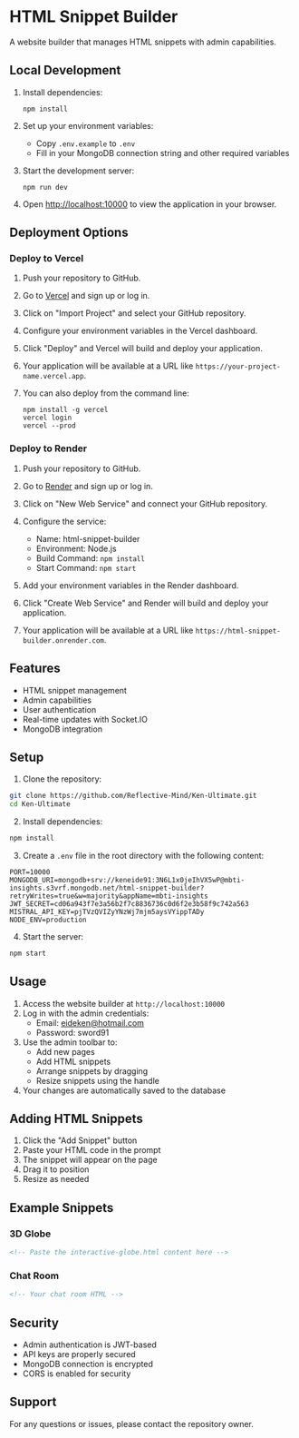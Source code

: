 # HTML Snippet Builder

A website builder that manages HTML snippets with admin capabilities.

## Local Development

1. Install dependencies:
   ```
   npm install
   ```

2. Set up your environment variables:
   - Copy `.env.example` to `.env`
   - Fill in your MongoDB connection string and other required variables

3. Start the development server:
   ```
   npm run dev
   ```

4. Open [http://localhost:10000](http://localhost:10000) to view the application in your browser.

## Deployment Options

### Deploy to Vercel

1. Push your repository to GitHub.

2. Go to [Vercel](https://vercel.com) and sign up or log in.

3. Click on "Import Project" and select your GitHub repository.

4. Configure your environment variables in the Vercel dashboard.

5. Click "Deploy" and Vercel will build and deploy your application.

6. Your application will be available at a URL like `https://your-project-name.vercel.app`.

7. You can also deploy from the command line:
   ```
   npm install -g vercel
   vercel login
   vercel --prod
   ```

### Deploy to Render

1. Push your repository to GitHub.

2. Go to [Render](https://render.com) and sign up or log in.

3. Click on "New Web Service" and connect your GitHub repository.

4. Configure the service:
   - Name: html-snippet-builder
   - Environment: Node.js
   - Build Command: `npm install`
   - Start Command: `npm start`

5. Add your environment variables in the Render dashboard.

6. Click "Create Web Service" and Render will build and deploy your application.

7. Your application will be available at a URL like `https://html-snippet-builder.onrender.com`.

## Features

- HTML snippet management
- Admin capabilities
- User authentication
- Real-time updates with Socket.IO
- MongoDB integration

## Setup

1. Clone the repository:
```bash
git clone https://github.com/Reflective-Mind/Ken-Ultimate.git
cd Ken-Ultimate
```

2. Install dependencies:
```bash
npm install
```

3. Create a `.env` file in the root directory with the following content:
```
PORT=10000
MONGODB_URI=mongodb+srv://keneide91:3N6L1x0jeIhVX5wP@mbti-insights.s3vrf.mongodb.net/html-snippet-builder?retryWrites=true&w=majority&appName=mbti-insights
JWT_SECRET=cd06a943f7e3a56b2f7c8836736c0d6f2e3b58f9c742a563
MISTRAL_API_KEY=pjTVzQVIZyYNzWj7mjm5aysVYippTADy
NODE_ENV=production
```

4. Start the server:
```bash
npm start
```

## Usage

1. Access the website builder at `http://localhost:10000`
2. Log in with the admin credentials:
   - Email: eideken@hotmail.com
   - Password: sword91
3. Use the admin toolbar to:
   - Add new pages
   - Add HTML snippets
   - Arrange snippets by dragging
   - Resize snippets using the handle
4. Your changes are automatically saved to the database

## Adding HTML Snippets

1. Click the "Add Snippet" button
2. Paste your HTML code in the prompt
3. The snippet will appear on the page
4. Drag it to position
5. Resize as needed

## Example Snippets

### 3D Globe
```html
<!-- Paste the interactive-globe.html content here -->
```

### Chat Room
```html
<!-- Your chat room HTML -->
```

## Security

- Admin authentication is JWT-based
- API keys are properly secured
- MongoDB connection is encrypted
- CORS is enabled for security

## Support

For any questions or issues, please contact the repository owner. 